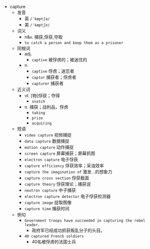 - capture
  - 发音
    - 英 `/'kæptʃə/`
    - 美 `/'kæptʃɚ/`
  - 词义
    - n&v. 捕获,俘获,夺取
    - `to catch a person and keep them as a prisoner`
  - 同根词
    - adj.
      - `captive` 被俘虏的；被迷住的
    - n.
      - `captive` 俘虏；迷恋者
      - `captor` 捕获者；俘虏者
      - `capturer` 捕获者
  - 近义词
    - vt. [物]俘获；夺得
      - `snatch`
    - n. 捕获；战利品，俘虏
      - `taking`
      - `prize`
      - `acquiring`
  - 短语
    - `video capture` 视频捕捉 
    - `data capture` 数据捕捉 
    - `motion capture` 动作捕捉 
    - `screen capture` 屏幕捕获；屏幕抓图 
    - `electron capture` 电子俘获 
    - `capture efficiency` 俘获效率；采油效率 
    - `capture the imagination of` 激发...的想象力 
    - `capture cross section` 俘获截面 
    - `capture theory` 俘获理论；捕获说 
    - `neutron capture` 中子捕获 
    - `electron capture detector` 电子俘获检测器 
    - `capture image` 捉取图像 
    - `capture time` 捕获时间 
  - 例句
    - `Government troops have succeeded in capturing the rebel leader.`
      - 政府军已经成功抓获叛乱分子的头目。
    - `40 captured French soldiers`
      - 40名被俘虏的法国士兵

